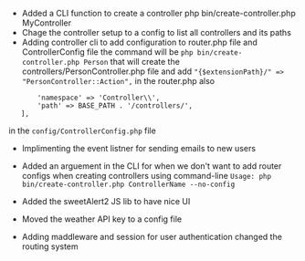 + Added a CLI function to create a controller php bin/create-controller.php MyController
+ Chage the controller setup to a config to list all controllers and its paths
+ Adding controller cli to add configuration to router.php file and ControllerConfig file the command will be `php bin/create-controller.php Person` that will create the controllers/PersonController.php file and add `"{$extensionPath}/" => "PersonController::Action",` in the router.php also
 ```    'LoginController' => [
        'namespace' => 'Controller\\',
        'path' => BASE_PATH . '/controllers/',
    ],
```
in the `config/ControllerConfig.php` file

+ Implimenting the event listner for sending emails to new users
+ Added an arguement in the CLI for when we don't want to add router configs when creating controllers using command-line `Usage: php bin/create-controller.php ControllerName --no-config`
+ Added the sweetAlert2 JS lib to have nice UI 
+ Moved the weather API key to a config file

+ Adding maddleware and session for user authentication changed the routing system
